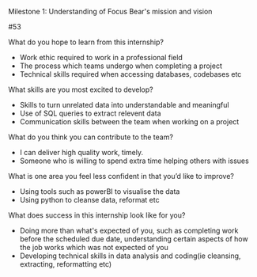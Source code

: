 Milestone 1: Understanding of Focus Bear's mission and vision

#53

What do you hope to learn from this internship?
- Work ethic required to work in a professional field
- The process which teams undergo when completing a project
- Technical skills required when accessing databases, codebases etc

What skills are you most excited to develop?
- Skills to turn unrelated data into understandable and meaningful
- Use of SQL queries to extract relevent data
- Communication skills between the team when working on a project

What do you think you can contribute to the team?
- I can deliver high quality work, timely.
- Someone who is willing to spend extra time helping others with issues

What is one area you feel less confident in that you’d like to improve?
- Using tools such as powerBI to visualise the data
- Using python to cleanse data, reformat etc

What does success in this internship look like for you?
- Doing more than what's expected of you, such as completing work before the scheduled due date, understanding certain aspects of how the job works which was not expected of you
- Developing technical skills in data analysis and coding(ie cleansing, extracting, reformatting etc)